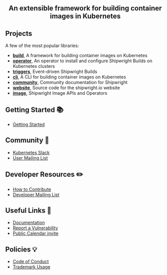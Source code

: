 <h2 align="center"><center>An extensible framework for
building container images in Kubernetes</center></h2>

## Projects

A few of the most popular libraries:

* [**build**](https://github.com/shipwright-io/build), A framework for building container images on Kubernetes
* [**operator**](https://github.com/shipwright-io/operator), An operator to install and configure Shipwright Builds on Kubernetes clusters
* [**triggers**](https://github.com/shipwright-io/triggers), Event-driven Shipwright Builds
* [**cli**](https://github.com/shipwright-io/cli), A CLI for building container images on Kubernetes
* [**community**](https://github.com/shipwright-io/community), Community documentation for Shipwright
* [**website**](https://github.com/shipwright-io/website), Source code for the shipwright.io website
* [**image**](https://github.com/shipwright-io/image), Shipwright Image APIs and Operators

## Getting Started 📚

- [Getting Started](https://shipwright.io/docs/getting-started/)

## Community 🙌

- [Kubernetes Slack](https://kubernetes.slack.com/messages/shipwright)
- [User Mailing List](https://lists.shipwright.io/admin/lists/shipwright-users.lists.shipwright.io/)

## Developer Resources ✏️

- [How to Contribute](https://github.com/shipwright-io/.github/blob/main/CONTRIBUTING.md)
- [Developer Mailing List](https://lists.shipwright.io/admin/lists/shipwright-dev.lists.shipwright.io/)

## Useful Links 📎

- [Documentation](https://shipwright.io/docs/)
- [Report a Vulnerability](https://github.com/shipwright-io/.github/blob/master/SECURITY.md)
- [Public Calendar invite](https://calendar.google.com/calendar/u/0/embed?src=shipwright-admin@lists.shipwright.io&ctz=America/New_York)

## Policies 💡

- [Code of Conduct](https://github.com/shipwright-io/.github/blob/main/CODE_OF_CONDUCT.md)
- [Trademark Usage](https://www.linuxfoundation.org/legal/trademark-usage)

